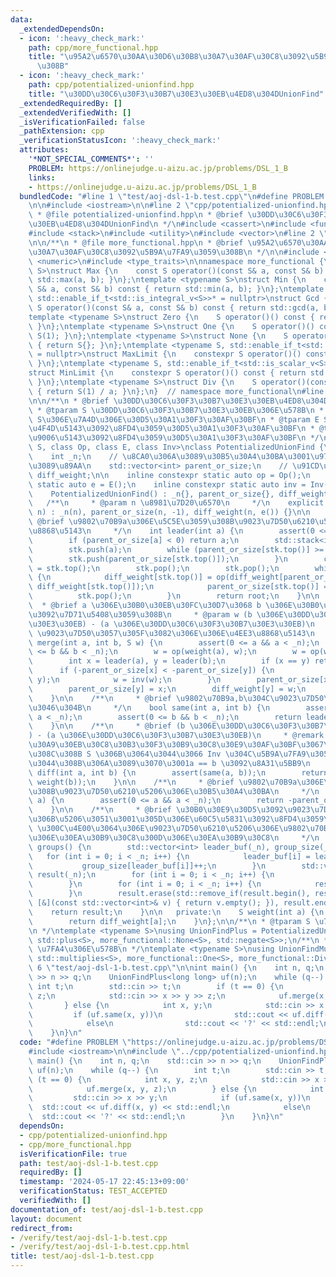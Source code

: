 ```yaml
---
data:
  _extendedDependsOn:
  - icon: ':heavy_check_mark:'
    path: cpp/more_functional.hpp
    title: "\u95A2\u6570\u30AA\u30D6\u30B8\u30A7\u30AF\u30C8\u3092\u5B9A\u7FA9\u3059\
      \u308B"
  - icon: ':heavy_check_mark:'
    path: cpp/potentialized-unionfind.hpp
    title: "\u30DD\u30C6\u30F3\u30B7\u30E3\u30EB\u4ED8\u304DUnionFind"
  _extendedRequiredBy: []
  _extendedVerifiedWith: []
  _isVerificationFailed: false
  _pathExtension: cpp
  _verificationStatusIcon: ':heavy_check_mark:'
  attributes:
    '*NOT_SPECIAL_COMMENTS*': ''
    PROBLEM: https://onlinejudge.u-aizu.ac.jp/problems/DSL_1_B
    links:
    - https://onlinejudge.u-aizu.ac.jp/problems/DSL_1_B
  bundledCode: "#line 1 \"test/aoj-dsl-1-b.test.cpp\"\n#define PROBLEM \"https://onlinejudge.u-aizu.ac.jp/problems/DSL_1_B\"\
    \n\n#include <iostream>\n\n#line 2 \"cpp/potentialized-unionfind.hpp\"\n\n/**\n\
    \ * @file potentialized-unionfind.hpp\n * @brief \u30DD\u30C6\u30F3\u30B7\u30E3\
    \u30EB\u4ED8\u304DUnionFind\n */\n#include <cassert>\n#include <functional>\n\
    #include <stack>\n#include <utility>\n#include <vector>\n#line 2 \"cpp/more_functional.hpp\"\
    \n\n/**\n * @file more_functional.hpp\n * @brief \u95A2\u6570\u30AA\u30D6\u30B8\
    \u30A7\u30AF\u30C8\u3092\u5B9A\u7FA9\u3059\u308B\n */\n\n#include <limits>\n#include\
    \ <numeric>\n#include <type_traits>\n\nnamespace more_functional {\ntemplate <typename\
    \ S>\nstruct Max {\n    const S operator()(const S& a, const S& b) const { return\
    \ std::max(a, b); }\n};\ntemplate <typename S>\nstruct Min {\n    const S operator()(const\
    \ S& a, const S& b) const { return std::min(a, b); }\n};\ntemplate <typename S,\
    \ std::enable_if_t<std::is_integral_v<S>>* = nullptr>\nstruct Gcd {\n    constexpr\
    \ S operator()(const S& a, const S& b) const { return std::gcd(a, b); }\n};\n\
    template <typename S>\nstruct Zero {\n    S operator()() const { return S(0);\
    \ }\n};\ntemplate <typename S>\nstruct One {\n    S operator()() const { return\
    \ S(1); }\n};\ntemplate <typename S>\nstruct None {\n    S operator()() const\
    \ { return S{}; }\n};\ntemplate <typename S, std::enable_if_t<std::is_scalar_v<S>>*\
    \ = nullptr>\nstruct MaxLimit {\n    constexpr S operator()() const { return std::numeric_limits<S>::max();\
    \ }\n};\ntemplate <typename S, std::enable_if_t<std::is_scalar_v<S>>* = nullptr>\n\
    struct MinLimit {\n    constexpr S operator()() const { return std::numeric_limits<S>::lowest();\
    \ }\n};\ntemplate <typename S>\nstruct Div {\n    S operator()(const S& a) const\
    \ { return S(1) / a; }\n};\n}  // namespace more_functional\n#line 13 \"cpp/potentialized-unionfind.hpp\"\
    \n\n/**\n * @brief \u30DD\u30C6\u30F3\u30B7\u30E3\u30EB\u4ED8\u304DUnionFind\n\
    \ * @tparam S \u30DD\u30C6\u30F3\u30B7\u30E3\u30EB\u306E\u578B\n * @tparam Op\
    \ S\u306E\u7A4D\u306E\u30D5\u30A1\u30F3\u30AF\u30BF\n * @tparam E S\u306E\u5358\
    \u4F4D\u5143\u3092\u8FD4\u3059\u30D5\u30A1\u30F3\u30AF\u30BF\n * @tparam Inv S\u306E\
    \u9006\u5143\u3092\u8FD4\u3059\u30D5\u30A1\u30F3\u30AF\u30BF\n */\ntemplate <typename\
    \ S, class Op, class E, class Inv>\nclass PotentializedUnionFind {\n   private:\n\
    \    int _n;\n    // \u8CA0\u306A\u3089\u30B5\u30A4\u30BA\u3001\u975E\u8CA0\u306A\
    \u3089\u89AA\n    std::vector<int> parent_or_size;\n    // \u91CD\u307F\n    std::vector<S>\
    \ diff_weight;\n\n    inline constexpr static auto op = Op();\n    inline constexpr\
    \ static auto e = E();\n    inline constexpr static auto inv = Inv();\n\n   public:\n\
    \    PotentializedUnionFind() : _n{}, parent_or_size{}, diff_weight{} {}\n\n \
    \   /**\n     * @param n \u8981\u7D20\u6570\n     */\n    explicit PotentializedUnionFind(int\
    \ n) : _n(n), parent_or_size(n, -1), diff_weight(n, e()) {}\n\n    /**\n     *\
    \ @brief \u9802\u70B9a\u306E\u5C5E\u3059\u308B\u9023\u7D50\u6210\u5206\u306E\u4EE3\
    \u8868\u5143\n     */\n    int leader(int a) {\n        assert(0 <= a && a < _n);\n\
    \        if (parent_or_size[a] < 0) return a;\n        std::stack<int> stk;\n\
    \        stk.push(a);\n        while (parent_or_size[stk.top()] >= 0) {\n    \
    \        stk.push(parent_or_size[stk.top()]);\n        }\n        const int root\
    \ = stk.top();\n        stk.pop();\n        stk.pop();\n        while (!stk.empty())\
    \ {\n            diff_weight[stk.top()] = op(diff_weight[parent_or_size[stk.top()]],\
    \ diff_weight[stk.top()]);\n            parent_or_size[stk.top()] = root;\n  \
    \          stk.pop();\n        }\n        return root;\n    }\n\n    /**\n   \
    \  * @brief a \u306E\u30B0\u30EB\u30FC\u30D7\u3068 b \u306E\u30B0\u30EB\u30FC\u30D7\
    \u3092\u7D71\u5408\u3059\u308B\n     * @param w (b \u306E\u30DD\u30C6\u30F3\u30B7\
    \u30E3\u30EB) - (a \u306E\u30DD\u30C6\u30F3\u30B7\u30E3\u30EB)\n     * @return\
    \ \u9023\u7D50\u3057\u305F\u3082\u306E\u306E\u4EE3\u8868\u5143\n     */\n    int\
    \ merge(int a, int b, S w) {\n        assert(0 <= a && a < _n);\n        assert(0\
    \ <= b && b < _n);\n        w = op(weight(a), w);\n        w = op(w, inv(weight(b)));\n\
    \        int x = leader(a), y = leader(b);\n        if (x == y) return x;\n  \
    \      if (-parent_or_size[x] < -parent_or_size[y]) {\n            std::swap(x,\
    \ y);\n            w = inv(w);\n        }\n        parent_or_size[x] += parent_or_size[y];\n\
    \        parent_or_size[y] = x;\n        diff_weight[y] = w;\n        return x;\n\
    \    }\n\n    /**\n     * @brief \u9802\u70B9a,b\u304C\u9023\u7D50\u304B\u3069\
    \u3046\u304B\n     */\n    bool same(int a, int b) {\n        assert(0 <= a &&\
    \ a < _n);\n        assert(0 <= b && b < _n);\n        return leader(a) == leader(b);\n\
    \    }\n\n    /**\n     * @brief (b \u306E\u30DD\u30C6\u30F3\u30B7\u30E3\u30EB\
    ) - (a \u306E\u30DD\u30C6\u30F3\u30B7\u30E3\u30EB)\n     * @remark \u30C7\u30D5\
    \u30A9\u30EB\u30C8\u30B3\u30F3\u30B9\u30C8\u30E9\u30AF\u30BF\u3067\u4F5C\u3089\
    \u308C\u308B S \u306B\u3064\u3044\u3066 Inv \u304C\u5B9A\u7FA9\u3055\u308C\u3066\
    \u3044\u308B\u306A\u3089\u3070\u3001a == b \u3092\u8A31\u5BB9\n     */\n    S\
    \ diff(int a, int b) {\n        assert(same(a, b));\n        return op(inv(weight(a)),\
    \ weight(b));\n    }\n\n    /**\n     * @brief \u9802\u70B9a\u306E\u5C5E\u3059\
    \u308B\u9023\u7D50\u6210\u5206\u306E\u30B5\u30A4\u30BA\n     */\n    int size(int\
    \ a) {\n        assert(0 <= a && a < _n);\n        return -parent_or_size[leader(a)];\n\
    \    }\n\n    /**\n     * @brief \u30B0\u30E9\u30D5\u3092\u9023\u7D50\u6210\u5206\
    \u306B\u5206\u3051\u3001\u305D\u306E\u60C5\u5831\u3092\u8FD4\u3059\n     * @return\
    \ \u300C\u4E00\u3064\u306E\u9023\u7D50\u6210\u5206\u306E\u9802\u70B9\u756A\u53F7\
    \u306E\u30EA\u30B9\u30C8\u300D\u306E\u30EA\u30B9\u30C8\n     */\n    std::vector<std::vector<int>>\
    \ groups() {\n        std::vector<int> leader_buf(_n), group_size(_n);\n     \
    \   for (int i = 0; i < _n; i++) {\n            leader_buf[i] = leader(i);\n \
    \           group_size[leader_buf[i]]++;\n        }\n        std::vector<std::vector<int>>\
    \ result(_n);\n        for (int i = 0; i < _n; i++) {\n            result[i].reserve(group_size[i]);\n\
    \        }\n        for (int i = 0; i < _n; i++) {\n            result[leader_buf[i]].push_back(i);\n\
    \        }\n        result.erase(std::remove_if(result.begin(), result.end(),\
    \ [&](const std::vector<int>& v) { return v.empty(); }), result.end());\n    \
    \    return result;\n    }\n\n   private:\n    S weight(int a) {\n        leader(a);\n\
    \        return diff_weight[a];\n    }\n};\n\n/**\n * @tparam S \u7FA4\u306E\u578B\
    \n */\ntemplate <typename S>\nusing UnionFindPlus = PotentializedUnionFind<S,\
    \ std::plus<S>, more_functional::None<S>, std::negate<S>>;\n/**\n * @tparam S\
    \ \u7FA4\u306E\u578B\n */\ntemplate <typename S>\nusing UnionFindMul = PotentializedUnionFind<S,\
    \ std::multiplies<S>, more_functional::One<S>, more_functional::Div<S>>;\n#line\
    \ 6 \"test/aoj-dsl-1-b.test.cpp\"\n\nint main() {\n    int n, q;\n    std::cin\
    \ >> n >> q;\n    UnionFindPlus<long long> uf(n);\n    while (q--) {\n       \
    \ int t;\n        std::cin >> t;\n        if (t == 0) {\n            int x, y,\
    \ z;\n            std::cin >> x >> y >> z;\n            uf.merge(x, y, z);\n \
    \       } else {\n            int x, y;\n            std::cin >> x >> y;\n   \
    \         if (uf.same(x, y))\n                std::cout << uf.diff(x, y) << std::endl;\n\
    \            else\n                std::cout << '?' << std::endl;\n        }\n\
    \    }\n}\n"
  code: "#define PROBLEM \"https://onlinejudge.u-aizu.ac.jp/problems/DSL_1_B\"\n\n\
    #include <iostream>\n\n#include \"../cpp/potentialized-unionfind.hpp\"\n\nint\
    \ main() {\n    int n, q;\n    std::cin >> n >> q;\n    UnionFindPlus<long long>\
    \ uf(n);\n    while (q--) {\n        int t;\n        std::cin >> t;\n        if\
    \ (t == 0) {\n            int x, y, z;\n            std::cin >> x >> y >> z;\n\
    \            uf.merge(x, y, z);\n        } else {\n            int x, y;\n   \
    \         std::cin >> x >> y;\n            if (uf.same(x, y))\n              \
    \  std::cout << uf.diff(x, y) << std::endl;\n            else\n              \
    \  std::cout << '?' << std::endl;\n        }\n    }\n}\n"
  dependsOn:
  - cpp/potentialized-unionfind.hpp
  - cpp/more_functional.hpp
  isVerificationFile: true
  path: test/aoj-dsl-1-b.test.cpp
  requiredBy: []
  timestamp: '2024-05-17 22:45:13+09:00'
  verificationStatus: TEST_ACCEPTED
  verifiedWith: []
documentation_of: test/aoj-dsl-1-b.test.cpp
layout: document
redirect_from:
- /verify/test/aoj-dsl-1-b.test.cpp
- /verify/test/aoj-dsl-1-b.test.cpp.html
title: test/aoj-dsl-1-b.test.cpp
---
```


